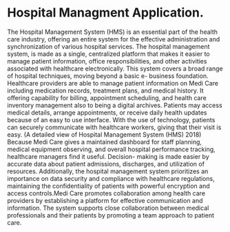# Hospital Managment Application.

The Hospital Management System (HMS) is an essential part of the health care industry, offering
an entire system for the effective administration and synchronization of various hospital services.
The hospital management system, is made as a single, centralized platform that makes it easier to
manage patient information, office responsibilities, and other activities associated with healthcare
electronically. This system covers a broad range of hospital techniques, moving beyond a basic e-
business foundation.
Healthcare providers are able to manage patient information on Medi Care including medication
records, treatment plans, and medical history. It offering capability for billing, appointment
scheduling, and health care inventory management also to being a digital archives. Patients may
access medical details, arrange appointments, or receive daily health updates because of an easy
to use interface. With the use of technology, patients can securely communicate with healthcare
workers, giving that their visit is easy. (A detailed view of Hospital Management System (HMS)
2018)
Because Medi Care gives a maintained dashboard for staff planning, medical equipment
observing, and overall hospital performance tracking, healthcare managers find it useful. Decision-
making is made easier by accurate data about patient admissions, discharges, and utilization of
resources.
Additionally, the hospital management system prioritizes an importance on data security and
compliance with healthcare regulations, maintaining the confidentiality of patients with powerful
encryption and access controls.Medi Care promotes collaboration among health care providers by
establishing a platform for effective communication and information. The system supports close
collaboration between medical professionals and their patients by promoting a team approach to
patient care.

